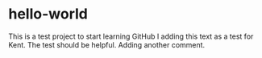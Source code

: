 # hello-world
This is a test project to start learning GitHub
I adding this text as a test for Kent.
The test should be helpful.
Adding another comment.
